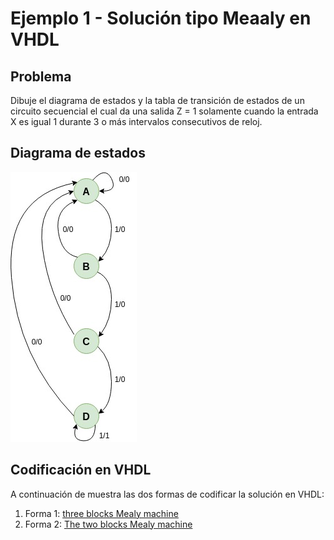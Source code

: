 # Ejemplo 1 - Solución tipo Meaaly en VHDL #

## Problema ##
Dibuje el diagrama de estados y la tabla de transición de estados de un circuito secuencial el cual da una salida Z = 1 solamente cuando la entrada X es igual 1 durante 3 o más intervalos consecutivos de reloj. 

## Diagrama de estados ##

![mealy](mealy_ex1.jpg)

## Codificación en VHDL ## 

A continuación de muestra las dos formas de codificar la solución en VHDL:
1. Forma 1: [three blocks Mealy machine](./1)
2. Forma 2: [The two blocks Mealy machine](./2) 